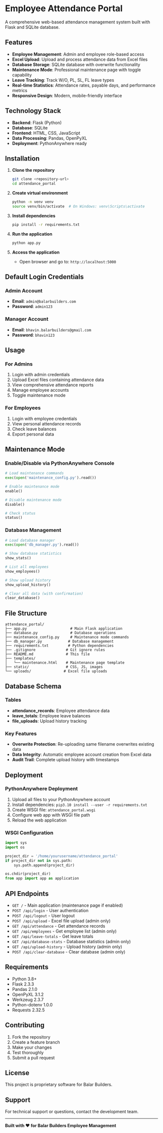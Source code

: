 # Employee Attendance Portal

A comprehensive web-based attendance management system built with Flask and SQLite database.

## Features

- **Employee Management**: Admin and employee role-based access
- **Excel Upload**: Upload and process attendance data from Excel files
- **Database Storage**: SQLite database with overwrite functionality
- **Maintenance Mode**: Professional maintenance page with toggle capability
- **Leave Tracking**: Track W/O, PL, SL, FL leave types
- **Real-time Statistics**: Attendance rates, payable days, and performance metrics
- **Responsive Design**: Modern, mobile-friendly interface

## Technology Stack

- **Backend**: Flask (Python)
- **Database**: SQLite
- **Frontend**: HTML, CSS, JavaScript
- **Data Processing**: Pandas, OpenPyXL
- **Deployment**: PythonAnywhere ready

## Installation

1. **Clone the repository**
   ```bash
   git clone <repository-url>
   cd attendance_portal
   ```

2. **Create virtual environment**
   ```bash
   python -m venv venv
   source venv/bin/activate  # On Windows: venv\Scripts\activate
   ```

3. **Install dependencies**
   ```bash
   pip install -r requirements.txt
   ```

4. **Run the application**
   ```bash
   python app.py
   ```

5. **Access the application**
   - Open browser and go to: `http://localhost:5000`

## Default Login Credentials

### Admin Account
- **Email**: `admin@balarbuilders.com`
- **Password**: `admin123`

### Manager Account
- **Email**: `bhavin.balarbuilders@gmail.com`
- **Password**: `bhavin123`

## Usage

### For Admins
1. Login with admin credentials
2. Upload Excel files containing attendance data
3. View comprehensive attendance reports
4. Manage employee accounts
5. Toggle maintenance mode

### For Employees
1. Login with employee credentials
2. View personal attendance records
3. Check leave balances
4. Export personal data

## Maintenance Mode

### Enable/Disable via PythonAnywhere Console
```python
# Load maintenance commands
exec(open('maintenance_config.py').read())

# Enable maintenance mode
enable()

# Disable maintenance mode
disable()

# Check status
status()
```

### Database Management
```python
# Load database manager
exec(open('db_manager.py').read())

# Show database statistics
show_stats()

# List all employees
show_employees()

# Show upload history
show_upload_history()

# Clear all data (with confirmation)
clear_database()
```

## File Structure

```
attendance_portal/
├── app.py                    # Main Flask application
├── database.py               # Database operations
├── maintenance_config.py     # Maintenance mode commands
├── db_manager.py            # Database management
├── requirements.txt         # Python dependencies
├── .gitignore              # Git ignore rules
├── README.md               # This file
├── templates/
│   └── maintenance.html    # Maintenance page template
├── static/                 # CSS, JS, images
└── uploads/               # Excel file uploads
```

## Database Schema

### Tables
- **attendance_records**: Employee attendance data
- **leave_totals**: Employee leave balances
- **file_uploads**: Upload history tracking

### Key Features
- **Overwrite Protection**: Re-uploading same filename overwrites existing data
- **Data Integrity**: Automatic employee account creation from Excel data
- **Audit Trail**: Complete upload history with timestamps

## Deployment

### PythonAnywhere Deployment
1. Upload all files to your PythonAnywhere account
2. Install dependencies: `pip3.10 install --user -r requirements.txt`
3. Create WSGI file: `attendance_portal.wsgi`
4. Configure web app with WSGI file path
5. Reload the web application

### WSGI Configuration
```python
import sys
import os

project_dir = '/home/yourusername/attendance_portal'
if project_dir not in sys.path:
    sys.path.append(project_dir)

os.chdir(project_dir)
from app import app as application
```

## API Endpoints

- `GET /` - Main application (maintenance page if enabled)
- `POST /api/login` - User authentication
- `POST /api/logout` - User logout
- `POST /api/upload` - Excel file upload (admin only)
- `GET /api/attendance` - Get attendance records
- `GET /api/employees` - Get employee list (admin only)
- `GET /api/leave-totals` - Get leave totals
- `GET /api/database-stats` - Database statistics (admin only)
- `GET /api/upload-history` - Upload history (admin only)
- `POST /api/clear-database` - Clear database (admin only)

## Requirements

- Python 3.8+
- Flask 2.3.3
- Pandas 2.1.0
- OpenPyXL 3.1.2
- Werkzeug 2.3.7
- Python-dotenv 1.0.0
- Requests 2.32.5

## Contributing

1. Fork the repository
2. Create a feature branch
3. Make your changes
4. Test thoroughly
5. Submit a pull request

## License

This project is proprietary software for Balar Builders.

## Support

For technical support or questions, contact the development team.

---

**Built with ❤️ for Balar Builders Employee Management**
